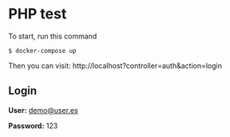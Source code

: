 # PHP test

To start, run this command
```
$ docker-compose up
```

Then you can visit: http://localhost?controller=auth&action=login

## Login

**User:** demo@user.es

**Password:** 123